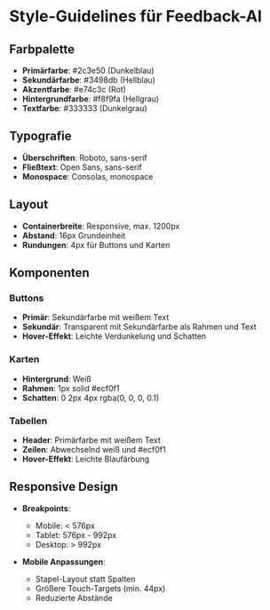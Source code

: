 # Style-Guidelines für Feedback-AI

## Farbpalette

- **Primärfarbe**: #2c3e50 (Dunkelblau)
- **Sekundärfarbe**: #3498db (Hellblau)
- **Akzentfarbe**: #e74c3c (Rot)
- **Hintergrundfarbe**: #f8f9fa (Hellgrau)
- **Textfarbe**: #333333 (Dunkelgrau)

## Typografie

- **Überschriften**: Roboto, sans-serif
- **Fließtext**: Open Sans, sans-serif
- **Monospace**: Consolas, monospace

## Layout

- **Containerbreite**: Responsive, max. 1200px
- **Abstand**: 16px Grundeinheit
- **Rundungen**: 4px für Buttons und Karten

## Komponenten

### Buttons

- **Primär**: Sekundärfarbe mit weißem Text
- **Sekundär**: Transparent mit Sekundärfarbe als Rahmen und Text
- **Hover-Effekt**: Leichte Verdunkelung und Schatten

### Karten

- **Hintergrund**: Weiß
- **Rahmen**: 1px solid #ecf0f1
- **Schatten**: 0 2px 4px rgba(0, 0, 0, 0.1)

### Tabellen

- **Header**: Primärfarbe mit weißem Text
- **Zeilen**: Abwechselnd weiß und #ecf0f1
- **Hover-Effekt**: Leichte Blaufärbung

## Responsive Design

- **Breakpoints**:
  - Mobile: < 576px
  - Tablet: 576px - 992px
  - Desktop: > 992px

- **Mobile Anpassungen**:
  - Stapel-Layout statt Spalten
  - Größere Touch-Targets (min. 44px)
  - Reduzierte Abstände